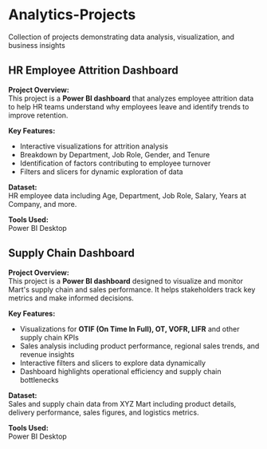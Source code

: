 # Analytics-Projects
Collection of projects demonstrating data analysis, visualization, and business insights

## HR Employee Attrition Dashboard

**Project Overview:**  
This project is a **Power BI dashboard** that analyzes employee attrition data to help HR teams understand why employees leave and identify trends to improve retention.

**Key Features:**  
- Interactive visualizations for attrition analysis  
- Breakdown by Department, Job Role, Gender, and Tenure  
- Identification of factors contributing to employee turnover  
- Filters and slicers for dynamic exploration of data  

**Dataset:**  
HR employee data including Age, Department, Job Role, Salary, Years at Company, and more.

**Tools Used:**  
Power BI Desktop

## Supply Chain Dashboard

**Project Overview:**  
This project is a **Power BI dashboard** designed to visualize and monitor Mart's supply chain and sales performance. It helps stakeholders track key metrics and make informed decisions.

**Key Features:**  
- Visualizations for **OTIF (On Time In Full), OT, VOFR, LIFR** and other supply chain KPIs  
- Sales analysis including product performance, regional sales trends, and revenue insights  
- Interactive filters and slicers to explore data dynamically  
- Dashboard highlights operational efficiency and supply chain bottlenecks  

**Dataset:**  
Sales and supply chain data from XYZ Mart including product details, delivery performance, sales figures, and logistics metrics.

**Tools Used:**  
Power BI Desktop



